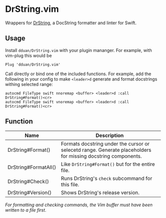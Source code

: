 # DrString.vim

Wrappers for [DrString][], a DocString formatter and linter for Swift.

[DrString]: https://github.com/dduan/DrString

## Usage

Install `dduan/DrString.vim` with your plugin mananger. For example, with
vim-plug this would be

```vim
Plug 'dduan/DrString.vim'
```

Call directly or bind one of the included functions. For example, add the
following in your config to make `<leader>d` generate and format docstrings
withing selected range:

```vim
autocmd FileType swift nnoremap <buffer> <leader>d :call DrString#Format()<cr>
autocmd FileType swift vnoremap <buffer> <leader>d :call DrString#Format()<cr>
```

## Function


| Name | Description |
| ---- | ----------- |
| DrString#Format() | Formats docstring under the cursor or selecetd range. Generate placeholders for missing docstring components. |
| DrString#FormatAll() | Like `DrString#Format()` but for the entire file. |
| DrString#Check() | Runs DrString's `check` subcommand for this file. |
| DrString#Version() | Shows DrString's release version. |

_For formatting and checking commands, the Vim buffer must have been written to
a file first_.

